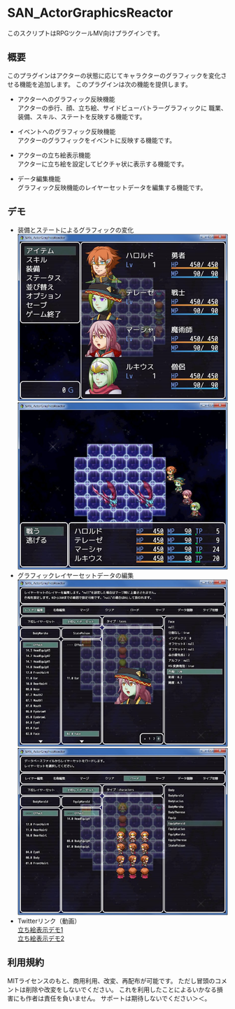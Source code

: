 # SAN_ActorGraphicsReactor
このスクリプトはRPGツクールMV向けプラグインです。

## 概要
このプラグインはアクターの状態に応じてキャラクターのグラフィックを変化させる機能を追加します。
このプラグインは次の機能を提供します。

- アクターへのグラフィック反映機能  
アクターの歩行、顔、立ち絵、サイドビューバトラーグラフィックに
職業、装備、スキル、ステートを反映する機能です。

- イベントへのグラフィック反映機能  
アクターのグラフィックをイベントに反映する機能です。

- アクターの立ち絵表示機能  
アクターに立ち絵を設定してピクチャ状に表示する機能です。

- データ編集機能  
グラフィック反映機能のレイヤーセットデータを編集する機能です。

## デモ  
- 装備とステートによるグラフィックの変化
![](./demo/ActorGraphicsReactor_1_1.jpg)  
![](./demo/ActorGraphicsReactor_1_2.jpg)  
- グラフィックレイヤーセットデータの編集
![](./demo/ActorGraphicsReactor_1_3.jpg)  
![](./demo/ActorGraphicsReactor_1_4.jpg)  
- Twitterリンク（動画）  
[立ち絵表示デモ1](https://twitter.com/rev2nym/status/821631446930653184)  
[立ち絵表示デモ2](https://twitter.com/rev2nym/status/821649589019308032)  

## 利用規約
MITライセンスのもと、商用利用、改変、再配布が可能です。
ただし冒頭のコメントは削除や改変をしないでください。
これを利用したことによるいかなる損害にも作者は責任を負いません。
サポートは期待しないでください＞＜。
